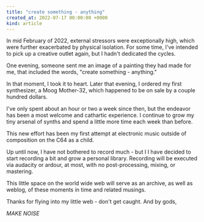 ```yaml
---
title: "create something - anything"
created_at: 2022-07-17 00:00:00 +0000
kind: article
---
```


In mid February of 2022, external stressors were
exceptionally high, which were further exacerbated by
physical isolation. For some time, I've intended to pick up
a creative outlet again, but I hadn't dedicated the
cycles.

One evening, someone sent me an image of a painting
they had made for me, that included the words, "create
something - anything."

In that moment, I took it to heart. Later that evening, I
ordered my first synthesizer, a Moog Mother-32, which
happened to be on sale by a couple hundred dollars.

I've only spent about an hour or two a week since
then, but the endeavor has been a most welcome and cathartic 
experience. I continue to grow my tiny arsenal of synths 
and spend a little more time each week than before.

This new effort has been my first attempt at electronic
music outside of composition on the C64 as a child.

Up until now, I have not bothered to record much - but I
I have decided to start recording a bit and grow a personal
library. Recording will be executed via audacity or ardour, at 
most, with no post-processing, mixing, or mastering.

This little space on the world wide web will serve as
an archive, as well as weblog, of these moments in time
and related musings.

Thanks for flying into my little web - don't get caught. And by gods,

*MAKE NOISE*

